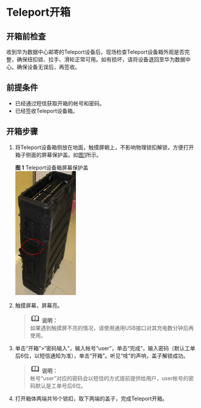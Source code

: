 # Teleport开箱<a name="ZH-CN_TOPIC_0098461117"></a>

## 开箱前检查<a name="zh-cn_topic_0097288780_section186111331518"></a>

收到华为数据中心邮寄的Teleport设备后，现场检查Teleport设备箱外观是否完整，确保纽扣锁、拉手、滑轮正常可用。如有损坏，请将设备退回至华为数据中心。确保设备无误后，再签收。

## 前提条件<a name="zh-cn_topic_0097288780_section16740747488"></a>

-   已经通过短信获取开箱的帐号和密码。
-   已经签收Teleport设备箱。

## 开箱步骤<a name="zh-cn_topic_0097288780_section13907949452"></a>

1.  将Teleport设备箱侧放在地面，触摸屏朝上，不影响物理锁扣解锁，方便打开箱子侧面的屏幕保护盖。如[图1](#zh-cn_topic_0097288780_fig814844317552)所示。

    **图 1**  Teleport设备箱屏幕保护盖<a name="zh-cn_topic_0097288780_fig814844317552"></a>  
    ![](figures/Teleport设备箱屏幕保护盖.png "Teleport设备箱屏幕保护盖")

2.  触摸屏幕，屏幕亮。

    >![](public_sys-resources/icon-note.gif) **说明：**   
    >如果遇到触摸屏不亮的情况，请使用通用USB接口对其充电数分钟后再使用。  

3.  单击“开箱”\>“密码输入”，输入帐号“user”，单击“完成”，输入密码（默认工单后6位，以短信通知为准），单击“开箱”。听见“吱”的声响，盖子解锁成功。

    >![](public_sys-resources/icon-note.gif) **说明：**   
    >帐号“user”对应的密码会以短信的方式提前提供给用户，user帐号的密码默认是工单号后6位。  

4.  打开箱体两端共16个锁扣，取下两端的盖子，完成Teleport开箱。


